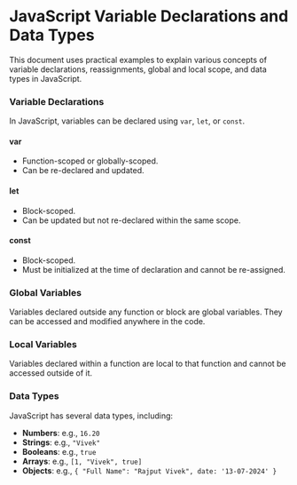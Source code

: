 # JavaScript Variable Declarations and Data Types

This document uses practical examples to explain various concepts of variable declarations, reassignments, global and local scope, and data types in JavaScript.

### Variable Declarations

In JavaScript, variables can be declared using `var`, `let`, or `const`.

#### var
- Function-scoped or globally-scoped.
- Can be re-declared and updated.

#### let
- Block-scoped.
- Can be updated but not re-declared within the same scope.

#### const
- Block-scoped.
- Must be initialized at the time of declaration and cannot be re-assigned.

### Global Variables
Variables declared outside any function or block are global variables. They can be accessed and modified anywhere in the code.

### Local Variables
Variables declared within a function are local to that function and cannot be accessed outside of it.

### Data Types
JavaScript has several data types, including:
- **Numbers**: e.g., `16.20`
- **Strings**: e.g., `"Vivek"`
- **Booleans**: e.g., `true`
- **Arrays**: e.g., `[1, "Vivek", true]`
- **Objects**: e.g., `{ "Full Name": "Rajput Vivek", date: '13-07-2024' }`

